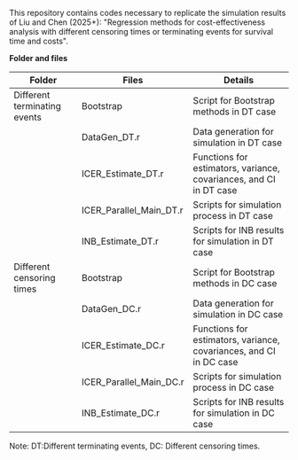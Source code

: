 This repository contains codes necessary to replicate the simulation results of Liu and Chen (2025+): "Regression methods for cost-effectiveness analysis with different censoring times or terminating events for survival time and costs".

**Folder and files**

| Folder | Files | Details |
| --- | --- | --- |
| Different terminating events | Bootstrap | Script for Bootstrap methods in DT case |
|  | DataGen_DT.r | Data generation for simulation in DT case |
|  | ICER_Estimate_DT.r | Functions for estimators, variance, covariances, and CI in DT case |
|  | ICER_Parallel_Main_DT.r | Scripts for simulation process in DT case |
|  | INB_Estimate_DT.r | Scripts for INB results for simulation in DT case |
| Different censoring times | Bootstrap | Script for Bootstrap methods in DC case |
|  | DataGen_DC.r | Data generation for simulation in DC case |
|  | ICER_Estimate_DC.r | Functions for estimators, variance, covariances, and CI in DC case |
|  | ICER_Parallel_Main_DC.r | Scripts for simulation process in DC case |
|  | INB_Estimate_DC.r | Scripts for INB results for simulation in DC case |


Note: DT:Different terminating events, DC: Different censoring times.
